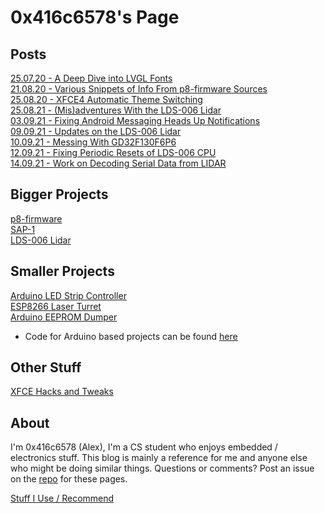 # 0x416c6578's Page
## Posts
[25.07.20 - A Deep Dive into LVGL Fonts](posts/001-LVGL-fonts.md)  
[21.08.20 - Various Snippets of Info From p8-firmware Sources](posts/002-P8-firmware-info.md)  
[25.08.20 - XFCE4 Automatic Theme Switching](posts/003-Auto-Dark-Mode-XFCE.md)  
[25.08.21 - (Mis)adventures With the LDS-006 Lidar](posts/005-LDS-006-Hacking.md)  
[03.09.21 - Fixing Android Messaging Heads Up Notifications](posts/006-Android-Notifications.md)  
[09.09.21 - Updates on the LDS-006 Lidar](posts/007-LDS-006-Is-Smelly.md)  
[10.09.21 - Messing With GD32F130F6P6](posts/008-GD32F130-Stuff.md)  
[12.09.21 - Fixing Periodic Resets of LDS-006 CPU](posts/009-GD32-Reset-Fix.md)  
[14.09.21 - Work on Decoding Serial Data from LIDAR](posts/010-Decoding-Serial-Data.md)  

## Bigger Projects
[p8-firmware](p8-firmware/p8-firmware.md)  
[SAP-1](sap-1/overview.md)  
[LDS-006 Lidar](lds-006/overview.md)  

## Smaller Projects
[Arduino LED Strip Controller](random-projects/led-strip-controller.md)  
[ESP8266 Laser Turret](random-projects/laser-turret.md)  
[Arduino EEPROM Dumper](random-projects/eeprom-dumper.md)  
- Code for Arduino based projects can be found [here](https://github.com/0x416c6578/arduino-projects)

## Other Stuff
[XFCE Hacks and Tweaks](posts/004-Random-XFCE-Hacks.md)  

## About
I'm 0x416c6578 (Alex), I'm a CS student who enjoys embedded / electronics stuff. This blog is mainly a reference for me and anyone else who might be doing similar things. Questions or comments? Post an issue on the [repo](https://github.com/0x416c6578/0x416c6578.github.io) for these pages.

[Stuff I Use / Recommend](posts/000-Tools-and-Stuff.md)
